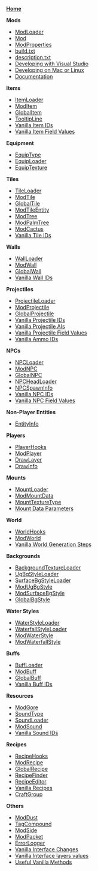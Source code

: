 [**Home**](https://github.com/bluemagic123/tModLoader/wiki/Home)

**Mods**

- [ModLoader](https://github.com/bluemagic123/tModLoader/wiki/ModLoader)
- [Mod](https://github.com/bluemagic123/tModLoader/wiki/Mod)
- [ModProperties](https://github.com/bluemagic123/tModLoader/wiki/ModProperties)
- [build.txt](https://github.com/bluemagic123/tModLoader/wiki/build.txt)
- [description.txt](https://github.com/bluemagic123/tModLoader/wiki/description.txt)
- [Developing with Visual Studio](https://github.com/bluemagic123/tModLoader/wiki/Developing-with-Visual-Studio)
- [Developing on Mac or Linux](https://forums.terraria.org/index.php?threads/1-3-tmodloader-a-modding-api.23726/page-526#post-1001200)
- [Documentation](http://bluemagic123.github.io/tModLoader/html/index.html)

**Items**

- [ItemLoader](https://github.com/bluemagic123/tModLoader/wiki/ItemLoader)
- [ModItem](https://github.com/bluemagic123/tModLoader/wiki/ModItem)
- [GlobalItem](https://github.com/bluemagic123/tModLoader/wiki/GlobalItem)
- [TooltipLine](https://github.com/bluemagic123/tModLoader/wiki/TooltipLine)
- [Vanilla Item IDs](https://github.com/bluemagic123/tModLoader/wiki/Vanilla-Item-IDs)
- [Vanilla Item Field Values](https://github.com/bluemagic123/tModLoader/wiki/Vanilla-Item-Field-Values)

**Equipment**

- [EquipType](https://github.com/bluemagic123/tModLoader/wiki/EquipType)
- [EquipLoader](https://github.com/bluemagic123/tModLoader/wiki/EquipLoader)
- [EquipTexture](https://github.com/bluemagic123/tModLoader/wiki/EquipTexture)

**Tiles**

- [TileLoader](https://github.com/bluemagic123/tModLoader/wiki/TileLoader)
- [ModTile](https://github.com/bluemagic123/tModLoader/wiki/ModTile)
- [GlobalTile](https://github.com/bluemagic123/tModLoader/wiki/GlobalTile)
- [ModTileEntity](https://github.com/bluemagic123/tModLoader/wiki/ModTileEntity)
- [ModTree](https://github.com/bluemagic123/tModLoader/wiki/ModTree)
- [ModPalmTree](https://github.com/bluemagic123/tModLoader/wiki/ModPalmTree)
- [ModCactus](https://github.com/bluemagic123/tModLoader/wiki/ModCactus)
- [Vanilla Tile IDs](https://github.com/bluemagic123/tModLoader/wiki/Vanilla-Tile-IDs)

**Walls**

- [WallLoader](https://github.com/bluemagic123/tModLoader/wiki/WallLoader)
- [ModWall](https://github.com/bluemagic123/tModLoader/wiki/ModWall)
- [GlobalWall](https://github.com/bluemagic123/tModLoader/wiki/GlobalWall)
- [Vanilla Wall IDs](https://github.com/bluemagic123/tModLoader/wiki/Vanilla-Wall-IDs)

**Projectiles**

- [ProjectileLoader](https://github.com/bluemagic123/tModLoader/wiki/ProjectileLoader)
- [ModProjectile](https://github.com/bluemagic123/tModLoader/wiki/ModProjectile)
- [GlobalProjectile](https://github.com/bluemagic123/tModLoader/wiki/GlobalProjectile)
- [Vanilla Projectile IDs](https://github.com/bluemagic123/tModLoader/wiki/Vanilla-Projectile-IDs)
- [Vanilla Projectile AIs](https://github.com/bluemagic123/tModLoader/wiki/Vanilla-Projectile-AIs)
- [Vanilla Projectile Field Values](https://github.com/bluemagic123/tModLoader/wiki/Vanilla-Projectile-Field-Values)
- [Vanilla Ammo IDs](https://github.com/bluemagic123/tModLoader/wiki/Vanilla-Ammo-IDs)

**NPCs**

- [NPCLoader](https://github.com/bluemagic123/tModLoader/wiki/NPCLoader)
- [ModNPC](https://github.com/bluemagic123/tModLoader/wiki/ModNPC)
- [GlobalNPC](https://github.com/bluemagic123/tModLoader/wiki/GlobalNPC)
- [NPCHeadLoader](https://github.com/bluemagic123/tModLoader/wiki/NPCHeadLoader)
- [NPCSpawnInfo](https://github.com/bluemagic123/tModLoader/wiki/NPCSpawnInfo)
- [Vanilla NPC IDs](https://github.com/bluemagic123/tModLoader/wiki/Vanilla-NPC-IDs)
- [Vanilla NPC Field Values](https://github.com/bluemagic123/tModLoader/wiki/Vanilla-NPC-Field-Values)

**Non-Player Entities**

- [EntityInfo](https://github.com/bluemagic123/tModLoader/wiki/EntityInfo)

**Players**

- [PlayerHooks](https://github.com/bluemagic123/tModLoader/wiki/PlayerHooks)
- [ModPlayer](https://github.com/bluemagic123/tModLoader/wiki/ModPlayer)
- [DrawLayer](https://github.com/bluemagic123/tModLoader/wiki/DrawLayer)
- [DrawInfo](https://github.com/bluemagic123/tModLoader/wiki/DrawInfo)

**Mounts**
- [MountLoader](https://github.com/bluemagic123/tModLoader/wiki/MountLoader)
- [ModMountData](https://github.com/bluemagic123/tModLoader/wiki/ModMountData)
- [MountTextureType](https://github.com/bluemagic123/tModLoader/wiki/MountTextureType)
- [Mount Data Parameters](https://github.com/bluemagic123/tModLoader/wiki/MountDataParameters)

**World**

- [WorldHooks](https://github.com/bluemagic123/tModLoader/wiki/WorldHooks)
- [ModWorld](https://github.com/bluemagic123/tModLoader/wiki/ModWorld)
- [Vanilla World Generation Steps](https://github.com/bluemagic123/tModLoader/wiki/Vanilla-World-Generation-Steps)

**Backgrounds**

- [BackgroundTextureLoader](https://github.com/bluemagic123/tModLoader/wiki/BackgroundTextureLoader)
- [UgBgStyleLoader](https://github.com/bluemagic123/tModLoader/wiki/UgBgStyleLoader)
- [SurfaceBgStyleLoader](https://github.com/bluemagic123/tModLoader/wiki/SurfaceBgStyleLoader)
- [ModUgBgStyle](https://github.com/bluemagic123/tModLoader/wiki/ModUgBgStyle)
- [ModSurfaceBgStyle](https://github.com/bluemagic123/tModLoader/wiki/ModSurfaceBgStyle)
- [GlobalBgStyle](https://github.com/bluemagic123/tModLoader/wiki/GlobalBgStyle)

**Water Styles**

- [WaterStyleLoader](https://github.com/bluemagic123/tModLoader/wiki/WaterStyleLoader)
- [WaterfallStyleLoader](https://github.com/bluemagic123/tModLoader/wiki/WaterfallStyleLoader)
- [ModWaterStyle](https://github.com/bluemagic123/tModLoader/wiki/ModWaterStyle)
- [ModWaterfallStyle](https://github.com/bluemagic123/tModLoader/wiki/ModWaterfallStyle)

**Buffs**

- [BuffLoader](https://github.com/bluemagic123/tModLoader/wiki/BuffLoader)
- [ModBuff](https://github.com/bluemagic123/tModLoader/wiki/ModBuff)
- [GlobalBuff](https://github.com/bluemagic123/tModLoader/wiki/GlobalBuff)
- [Vanilla Buff IDs](https://github.com/bluemagic123/tModLoader/wiki/Vanilla-Buff-IDs)

**Resources**

- [ModGore](https://github.com/bluemagic123/tModLoader/wiki/ModGore)
- [SoundType](https://github.com/bluemagic123/tModLoader/wiki/SoundType)
- [SoundLoader](https://github.com/bluemagic123/tModLoader/wiki/SoundLoader)
- [ModSound](https://github.com/bluemagic123/tModLoader/wiki/ModSound)
- [Vanilla Sound IDs](https://github.com/bluemagic123/tModLoader/wiki/Vanilla-Sound-IDs)

**Recipes**

- [RecipeHooks](https://github.com/bluemagic123/tModLoader/wiki/RecipeHooks)
- [ModRecipe](https://github.com/bluemagic123/tModLoader/wiki/ModRecipe)
- [GlobalRecipe](https://github.com/bluemagic123/tModLoader/wiki/GlobalRecipe)
- [RecipeFinder](https://github.com/bluemagic123/tModLoader/wiki/RecipeFinder)
- [RecipeEditor](https://github.com/bluemagic123/tModLoader/wiki/RecipeEditor)
- [Vanilla Recipes](http://bit.ly/TerrariaVanillaRecipes)
- [CraftGroup](https://github.com/bluemagic123/tModLoader/wiki/CraftGroup)

**Others**

- [ModDust](https://github.com/bluemagic123/tModLoader/wiki/ModDust)
- [TagCompound](https://github.com/bluemagic123/tModLoader/wiki/TagCompound)
- [ModSide](https://github.com/bluemagic123/tModLoader/wiki/ModSide)
- [ModPacket](https://github.com/bluemagic123/tModLoader/wiki/ModPacket)
- [ErrorLogger](https://github.com/bluemagic123/tModLoader/wiki/ErrorLogger)
- [Vanilla Interface Changes](https://github.com/bluemagic123/tModLoader/wiki/Vanilla-Class-Changes)
- [Vanilla Interface layers values](https://github.com/bluemagic123/tModLoader/wiki/Vanilla-Interface-layers-values)
- [Useful Vanilla Methods](https://github.com/bluemagic123/tModLoader/wiki/Useful-Vanilla-Methods)